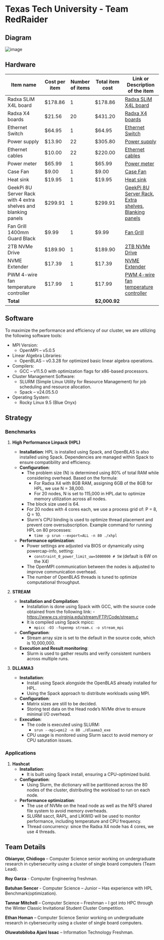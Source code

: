 # Texas Tech University - Team RedRaider

## Diagram

![image](./images/ttu.png)

## Hardware


| Item name                              | Cost per item | Number of items | Total item cost | Link or Description of the item                                                                                                                                                                                                 |
|----------------------------------------|---------------|-----------------|-----------------|----------------------------------------------------------------------------------------------------------------------------------------------------------------------------------------------------------------------------------|
| Radxa SLiM X4L board                   | $178.86       | 1               | $178.86         | [Radxa SLiM X4L board](https://palmshell.io/slim-x4l)                                                                                                                                                                            |
| Radxa X4 boards                        | $21.56        | 20              | $431.20         | [Radxa X4 boards](https://radxa.com/products/x/x4)                                                                                                                                                                               |
| Ethernet Switch                        | $64.95        | 1               | $64.95          | [Ethernet Switch](https://winictech.com/poe-switch/1186-poe-sw24p-2g-240.html)                                                                                                                                                    |
| Power supply                           | $13.90        | 22              | $305.80         | [Power supply](https://radxa.com/products/accessories/power-pd-30w/)                                                                                                                                                              |
| Ethernet cables                        | $10.00        | 22              | $220.00         | [Ethernet cables](https://www.amazon.com/Cable-Matters-40Gbps-Rotatable-Ethernet/dp/B0D6YTN8RC?th=1)                                                                                                                              |
| Power meter                            | $65.99        | 1               | $65.99          | [Power meter](https://www.amazon.com/Monitor-Display-Multimeter-Multifunction-Frequency/dp/B0D7L99RHC/ref=asc_df_B0D7L99RHC?mcid=cc974d2d93cf3c68a9d28870593203c2&hvocijid=6890196377341643341-B0D7L99RHC-&hvexpln=73&tag=hyprod-20&linkCode=df0&hvadid=730312820598&hvpos=&hvnetw=g&hvrand=6890196377341643341&hvpone=&hvptwo=&hvqmt=&hvdev=c&hvdvcmdl=&hvlocint=&hvlocphy=1026578&hvtargid=pla-2281435179338&psc=1) |
| Case Fan                               | $9.00         | 1               | $9.00           | [Case Fan](https://www.amazon.com/gp/product/B09QT83P3Q)                                                                                                                                                                          |
| Heat sink                              | $19.95        | 1               | $19.95          | [Heat sink](https://www.amazon.com/gp/product/B09QT83P3Q)                                                                                                                                                                         |
| GeekPi 8U Server Rack with 4 extra shelves and blanking panels | $299.91       | 1               | $299.91         | [GeekPi 8U Server Rack](https://www.amazon.com/dp/B0CSCWVTQ7), [Extra shelves](https://www.amazon.com/dp/B0D5XMM7HL), [Blanking panels](https://www.amazon.com/dp/B0D5XKZ714)                                                     |
| Fan Grill 1400mm Guard Black           | $9.99         | 1               | $9.99           | [Fan Grill](https://www.amazon.com/gp/product/B07VCNKDKD)                                                                                                                                                                         |
| 2TB NVMe Drive                         | $189.90       | 1               | $189.90         | [2TB NVMe Drive](https://www.amazon.com/Samsung-970-EVO-Plus-MZ-V7S2T0B/dp/B07MFZXR1B?th=1)                                                                                                                                       |
| NVME Extender                          | $17.39        | 1               | $17.39          | [NVME Extender](https://www.amazon.com/Sintech-M-2-NVME-Extender-NGFF-M-Key-PCIe-3-0-SSD-Extention-Card-with-Anti-electromagnetic-Foiled-Cable-20CMS-Silver-Cable/dp/B07VCNKDKD)                                                  |
| PWM 4-wire fan temperature controller  | $17.99        | 1               | $17.99          | [PWM 4-wire fan temperature controller](https://www.amazon.com/DONGKER-PWM-Driver-Module-DC-12V-24V-48V-2-Channel-4-Wire-PWM-Speed-Display-Module-for-PC-Fan-Alarm/dp/B07VCNKDKD)                                                 |
| **Total**                              |               |                 | **$2,000.92**   |                                                                                                                                                                                                                                  |



## Software
To maximize the performance and efficiency of our cluster, we are utilizing the following software tools:
- MPI Version:
    - OpenMPI – v5.0.5
- Linear Algebra Libraries:
    - OpenBLAS – v0.3.28 for optimized basic linear algebra operations.
- Compilers:
    - GCC – v11.5.0 with optimization flags for x86-based processors.
- Cluster Management Software:
    - SLURM (Simple Linux Utility for Resource Management) for job scheduling and resource allocation.
    - Spack – v24.05.5.0
- Operating System:
    - Rocky Linux 9.5 (Blue Onyx)

## Strategy

### Benchmarks

1. **High Performance Linpack (HPL)**
    - **Installation**: HPL is installed using Spack, and OpenBLAS is also installed using Spack. Dependencies are managed within Spack to ensure compatibility and efficiency.
    - **Configuration**:
      - The problem size (N) is determined using 80% of total RAM while considering overhead. Based on the formula:
         - For Radxa X4 with 8GB RAM, assigning 6GB of the 8GB for HPL, we use N = 38,000.
         - For 20 nodes, N is set to 115,000 in HPL.dat to optimize memory utilization across all nodes.
      - The block size used is 64.
      - For 20 nodes with 4 cores each, we use a process grid of: P = 8, Q = 10.
      - Slurm's CPU binding is used to optimize thread placement and prevent core oversubscription. Example command for running HPL on 80 processes:
         - ```time -p srun --export=ALL -n 80 ./xhpl```
    - **Performance optimization**:
      - Power settings are adjusted via BIOS or dynamically using powercap-info, setting:
         - ```constraint_0_power_limit_uw=5000000 # 5W``` (default is 6W on the X4)
      - The OpenMPI communication between the nodes is adjusted to improve communication overhead.
      - The number of OpenBLAS threads is tuned to optimize computational throughput.

2. **STREAM**
    - **Installation and Compilation**:
      - Installation is done using Spack with GCC, with the source code obtained from the following link:
            - https://www.cs.virginia.edu/stream/FTP/Code/stream.c
      - It is compiled using Spack mpicc:
         - ```mpicc -O3 -fopenmp stream.c -o stream_mpi```
    - **Configuration**:
      - Stream array size is set to the default in the source code, which is 10,000,000.
    - **Execution and Result monitoring**:
      - Slurm is used to gather results and verify consistent numbers across multiple runs.

3. **DLLAMA3**
    - **Installation**:
      - Install using Spack alongside the OpenBLAS already installed for HPL.
      - Using the Spack approach to distribute workloads using MPI.
    - **Configuration**:
      - Matrix sizes are still to be decided.
      - Storing test data on the Head node’s NVMe drive to ensure minimal I/O overhead.
    - **Execution**:
      - The code is executed using SLURM:
         - ```srun --mpi=pmi2 -n 80 ./dlaama3_exe```
      - CPU usage is monitored using Slurm sacct to avoid memory or CPU saturation issues.

### Applications

1. **Hashcat**
    - **Installation**:
      - It is built using Spack install, ensuring a CPU-optimized build.
    - **Configuration**:
      - Using Slurm, the dictionary will be partitioned across the 80 nodes of the cluster, distributing the workload to run on each node.
    - **Performance optimization**:
      - The use of NVMe on the head node as well as the NFS shared file system to avoid memory overheads.
      - SLURM sacct, RAPL, and LIKWID will be used to monitor performance, including temperature and CPU frequency.
      - Thread concurrency: since the Radxa X4 node has 4 cores, we use 4 threads.


## Team Details

**Obianyor, Chidiogo** – Computer Science senior working on undergraduate research in
cybersecurity using a cluster of single board computers (Team Lead).

**Roy Garza** - Computer Engineering freshman.

**Batuhan Sencer** - Computer Science – Junior – Has experience with HPL
Benchmark(optimization).

**Tannar Mitchell** – Computer Science – Freshman – I got into HPC through the Winter Classic
Invitational Student Cluster Competition.

**Ethan Homan** – Computer Science Senior working on undergraduate research in cybersecurity
using a cluster of single board computers.

**Oluwatobiloba Ajani Issac** – Information Technology Freshman.
